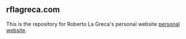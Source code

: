 ## rflagreca.com
This is the repository for Roberto La Greca's personal website [personal website](http://rflagreca.com).
